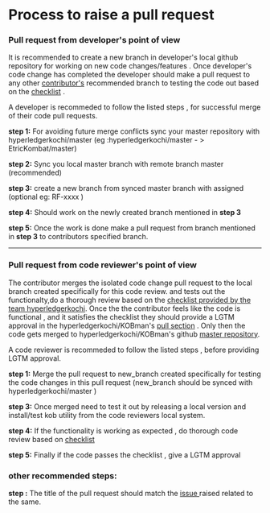 
# Process to raise a pull request


### Pull request from developer's point of view

It is recommended to create a new branch in developer's local github repository for working on new code changes/features .
Once developer's code change has completed the developer should make a pull request to any other [contributor's](https://github.com/hyperledgerkochi/KOBman/network/members) 
recommended branch to testing the code out based on the [checklist](https://github.com/hyperledgerkochi/KOBman/blob/master/docs/KOBman%20Script%20Review%20Checklist.md) . 

A developer is recommeded to follow the listed steps , for successful merge of their code pull requests. 

**step 1:** For avoiding future merge conflicts sync your master repository with hyperledgerkochi/master (eg :hyperledgerkochi/master - > EtricKombat/master)

**step 2:** Sync you local master branch with remote branch master (recommended)

**step 3:** create a new branch from synced master branch with assigned (optional eg: RF-xxxx ) 

**step 4:** Should work on the newly created branch mentioned in **step 3** 

**step 5:** Once the work is done make a pull request from branch mentioned in **step 3** to contributors specified branch.




____________________________________

### Pull request from code reviewer's point of view

The contributor merges the isolated code change pull request to the local branch created specifically for this code review.
and tests out the functionalty,do a thorough review based on the [checklist provided by the team hyperledgerkochi](https://github.com/hyperledgerkochi/KOBman/blob/master/docs/KOBman%20Script%20Review%20Checklist.md). Once the the contributor feels like the code is functional , and it satisfies the checklist
they should provide a LGTM approval in the hyperledgerkochi/KOBman's [pull section](https://github.com/hyperledgerkochi/KOBman/pulls) . Only then the code gets merged to hyperledgerkochi/KOBman's github [master repository](https://github.com/hyperledgerkochi/KOBman).

A code reviewer is recommeded to follow the listed steps , before providing LGTM approval. 

**step 1:** Merge the pull request to new_branch created specifically for testing the code changes in this pull request (new_branch should be synced with hyperledgerkochi/master ) 

**step 3:** Once merged need to test it out by releasing a local version and install/test kob utility from the code reviewers local system.

**step 4:** If the functionality is working as expected , do thorough code review based on [checklist ](https://github.com/hyperledgerkochi/KOBman/blob/master/docs/KOBman%20Script%20Review%20Checklist.md)

**step 5:** Finally if the code passes the checklist , give a LGTM approval 


### other recommended steps:
**step :** The title of the pull request should match the [issue ](https://github.com/hyperledgerkochi/KOBman/issues) raised related to the same.





